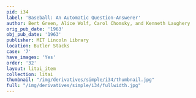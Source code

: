```yaml
---
pid: i34
label: 'Baseball: An Automatic Question-Answerer'
author: Bert Green, Alice Wolf, Carol Chomsky, and Kenneth Laughery
orig_pub_date: '1963'
obj_pub_date: '1963'
publisher: MIT Lincoln Library
location: Butler Stacks
case: '7'
have_images: 'Yes'
order: '32'
layout: litai_item
collection: litai
thumbnail: "/img/derivatives/simple/i34/thumbnail.jpg"
full: "/img/derivatives/simple/i34/fullwidth.jpg"
---
```

